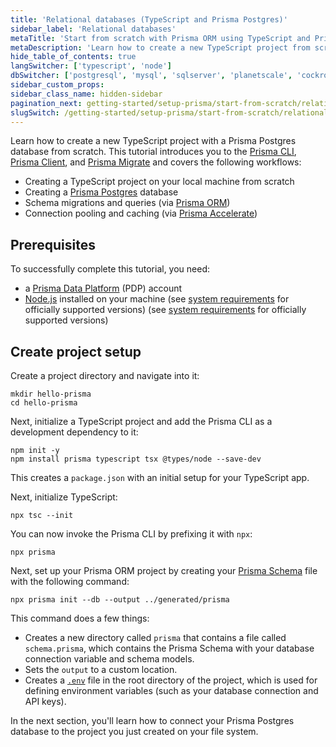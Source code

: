 ```yaml
---
title: 'Relational databases (TypeScript and Prisma Postgres)'
sidebar_label: 'Relational databases'
metaTitle: 'Start from scratch with Prisma ORM using TypeScript and Prisma Postgres (15 min)'
metaDescription: 'Learn how to create a new TypeScript project from scratch by connecting Prisma ORM to your Prisma Postgres database and generating a Prisma Client for database access.'
hide_table_of_contents: true
langSwitcher: ['typescript', 'node']
dbSwitcher: ['postgresql', 'mysql', 'sqlserver', 'planetscale', 'cockroachdb', 'prismaPostgres']
sidebar_custom_props: 
sidebar_class_name: hidden-sidebar
pagination_next: getting-started/setup-prisma/start-from-scratch/relational-databases/connect-your-database-typescript-prismaPostgres
slugSwitch: /getting-started/setup-prisma/start-from-scratch/relational-databases-
---
```


Learn how to create a new TypeScript project with a Prisma Postgres database from scratch. This tutorial introduces you to the [Prisma CLI](/orm/tools/prisma-cli), [Prisma Client](/orm/prisma-client), and [Prisma Migrate](/orm/prisma-migrate) and covers the following workflows:

- Creating a TypeScript project on your local machine from scratch
- Creating a [Prisma Postgres](https://www.prisma.io/postgres?utm_source=docs) database
- Schema migrations and queries (via [Prisma ORM](https://www.prisma.io/orm))
- Connection pooling and caching (via [Prisma Accelerate](https://www.prisma.io/accelerate))

## Prerequisites

To successfully complete this tutorial, you need:
- a [Prisma Data Platform](https://console.prisma.io/) (PDP) account
- [Node.js](https://nodejs.org/en/) installed on your machine (see [system requirements](/orm/reference/system-requirements) for officially supported versions) (see [system requirements](/orm/reference/system-requirements) for officially supported versions)

## Create project setup

Create a project directory and navigate into it:

```terminal copy
mkdir hello-prisma
cd hello-prisma
```

Next, initialize a TypeScript project and add the Prisma CLI as a development dependency to it:

```terminal copy
npm init -y
npm install prisma typescript tsx @types/node --save-dev
```

This creates a `package.json` with an initial setup for your TypeScript app.

Next, initialize TypeScript:

```terminal copy
npx tsc --init
```

You can now invoke the Prisma CLI by prefixing it with `npx`:

```terminal
npx prisma
```

Next, set up your Prisma ORM project by creating your [Prisma Schema](/orm/prisma-schema) file with the following command:

```terminal copy
npx prisma init --db --output ../generated/prisma
```

This command does a few things:

- Creates a new directory called `prisma` that contains a file called `schema.prisma`, which contains the Prisma Schema with your database connection variable and schema models.
- Sets the `output` to a custom location.
- Creates a [`.env`](/orm/more/development-environment/environment-variables) file in the root directory of the project, which is used for defining environment variables (such as your database connection and API keys).

In the next section, you'll learn how to connect your Prisma Postgres database to the project you just created on your file system.
